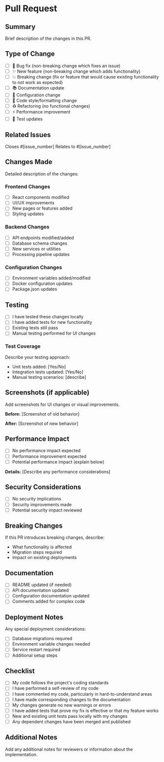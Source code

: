 # Pull Request

## Summary
Brief description of the changes in this PR.

## Type of Change
- [ ] 🐛 Bug fix (non-breaking change which fixes an issue)
- [ ] ✨ New feature (non-breaking change which adds functionality)  
- [ ] 💥 Breaking change (fix or feature that would cause existing functionality to not work as expected)
- [ ] 📚 Documentation update
- [ ] 🔧 Configuration change
- [ ] 🎨 Code style/formatting change
- [ ] ♻️ Refactoring (no functional changes)
- [ ] ⚡ Performance improvement
- [ ] 🧪 Test updates

## Related Issues
Closes #[issue_number]
Relates to #[issue_number]

## Changes Made
Detailed description of the changes:

### Frontend Changes
- [ ] React components modified
- [ ] UI/UX improvements
- [ ] New pages or features added
- [ ] Styling updates

### Backend Changes  
- [ ] API endpoints modified/added
- [ ] Database schema changes
- [ ] New services or utilities
- [ ] Processing pipeline updates

### Configuration Changes
- [ ] Environment variables added/modified
- [ ] Docker configuration updates
- [ ] Package.json updates

## Testing
- [ ] I have tested these changes locally
- [ ] I have added tests for new functionality
- [ ] Existing tests still pass
- [ ] Manual testing performed for UI changes

### Test Coverage
Describe your testing approach:
- Unit tests added: [Yes/No]
- Integration tests updated: [Yes/No] 
- Manual testing scenarios: [describe]

## Screenshots (if applicable)
Add screenshots for UI changes or visual improvements.

**Before:**
[Screenshot of old behavior]

**After:**
[Screenshot of new behavior]

## Performance Impact
- [ ] No performance impact expected
- [ ] Performance improvement expected
- [ ] Potential performance impact (explain below)

**Details:** [Describe any performance considerations]

## Security Considerations
- [ ] No security implications
- [ ] Security improvements made
- [ ] Potential security impact reviewed

## Breaking Changes
If this PR introduces breaking changes, describe:
- What functionality is affected
- Migration steps required
- Impact on existing deployments

## Documentation
- [ ] README updated (if needed)
- [ ] API documentation updated
- [ ] Configuration documentation updated
- [ ] Comments added for complex code

## Deployment Notes
Any special deployment considerations:
- [ ] Database migrations required
- [ ] Environment variable changes needed
- [ ] Service restart required
- [ ] Additional setup steps

## Checklist
- [ ] My code follows the project's coding standards
- [ ] I have performed a self-review of my code
- [ ] I have commented my code, particularly in hard-to-understand areas
- [ ] I have made corresponding changes to the documentation
- [ ] My changes generate no new warnings or errors
- [ ] I have added tests that prove my fix is effective or that my feature works
- [ ] New and existing unit tests pass locally with my changes
- [ ] Any dependent changes have been merged and published

## Additional Notes
Add any additional notes for reviewers or information about the implementation.
